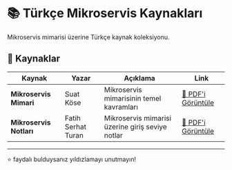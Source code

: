 # 📚 Türkçe Mikroservis Kaynakları

Mikroservis mimarisi üzerine Türkçe kaynak koleksiyonu.

## 📄 Kaynaklar

| Kaynak | Yazar | Açıklama | Link |
|--------|-------|----------|------|
| **Mikroservis Mimari** | Suat Köse | Mikroservis mimarisinin temel kavramları  | [📖 PDF'i Görüntüle](https://github.com/suadev/turkish-microservice-architecture-book/blob/master/Mikroservis_Mimari_v1.0.pdf) |
| **Mikroservis Notları** | Fatih Serhat Turan | Mikroservis mimarisi üzerine giriş seviye notlar| [📖 PDF'i Görüntüle](https://fatihserhatturan.github.io/Turkce_Mikroservis_Kaynaklari/Mikroservis_Notlar%C4%B1.pdf) |

---

⭐ faydalı bulduysanız yıldızlamayı unutmayın!
